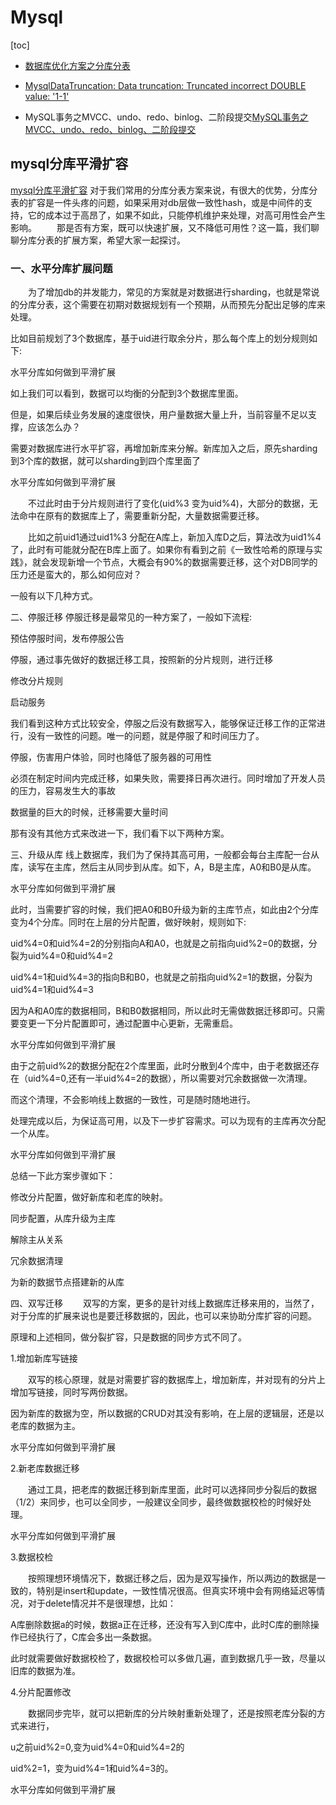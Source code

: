 # Mysql
[toc]
+ [数据库优化方案之分库分表](https://www.cnblogs.com/butterfly100/p/9034281.html)

+ [MysqlDataTruncation: Data truncation: Truncated incorrect DOUBLE value: '1-1'](https://github.com/nethibernate/blog/issues/11)
+ MySQL事务之MVCC、undo、redo、binlog、二阶段提交[MySQL事务之MVCC、undo、redo、binlog、二阶段提交](https://www.huaweicloud.com/articles/5b0297fa9dd06765a6d2887be0f311b4.html)
## mysql分库平滑扩容
 [mysql分库平滑扩容](https://www.cnblogs.com/barrywxx/p/11532122.html)
 对于我们常用的分库分表方案来说，有很大的优势，分库分表的扩容是一件头疼的问题，如果采用对db层做一致性hash，或是中间件的支持，它的成本过于高昂了，如果不如此，只能停机维护来处理，对高可用性会产生影响。
　　那是否有方案，既可以快速扩展，又不降低可用性？这一篇，我们聊聊分库分表的扩展方案，希望大家一起探讨。

### 一、水平分库扩展问题
　　为了增加db的并发能力，常见的方案就是对数据进行sharding，也就是常说的分库分表，这个需要在初期对数据规划有一个预期，从而预先分配出足够的库来处理。

比如目前规划了3个数据库，基于uid进行取余分片，那么每个库上的划分规则如下:

水平分库如何做到平滑扩展

如上我们可以看到，数据可以均衡的分配到3个数据库里面。

但是，如果后续业务发展的速度很快，用户量数据大量上升，当前容量不足以支撑，应该怎么办？

需要对数据库进行水平扩容，再增加新库来分解。新库加入之后，原先sharding到3个库的数据，就可以sharding到四个库里面了

水平分库如何做到平滑扩展

　　不过此时由于分片规则进行了变化(uid%3 变为uid%4)，大部分的数据，无法命中在原有的数据库上了，需要重新分配，大量数据需要迁移。

　　比如之前uid1通过uid1%3 分配在A库上，新加入库D之后，算法改为uid1%4 了，此时有可能就分配在B库上面了。如果你有看到之前《一致性哈希的原理与实践》，就会发现新增一个节点，大概会有90%的数据需要迁移，这个对DB同学的压力还是蛮大的，那么如何应对？

一般有以下几种方式。

二、停服迁移
停服迁移是最常见的一种方案了，一般如下流程:

预估停服时间，发布停服公告

停服，通过事先做好的数据迁移工具，按照新的分片规则，进行迁移

修改分片规则

启动服务

我们看到这种方式比较安全，停服之后没有数据写入，能够保证迁移工作的正常进行，没有一致性的问题。唯一的问题，就是停服了和时间压力了。

停服，伤害用户体验，同时也降低了服务器的可用性

必须在制定时间内完成迁移，如果失败，需要择日再次进行。同时增加了开发人员的压力，容易发生大的事故

数据量的巨大的时候，迁移需要大量时间

那有没有其他方式来改进一下，我们看下以下两种方案。

三、升级从库
线上数据库，我们为了保持其高可用，一般都会每台主库配一台从库，读写在主库，然后主从同步到从库。如下，A，B是主库，A0和B0是从库。

水平分库如何做到平滑扩展

此时，当需要扩容的时候，我们把A0和B0升级为新的主库节点，如此由2个分库变为4个分库。同时在上层的分片配置，做好映射，规则如下:

uid%4=0和uid%4=2的分别指向A和A0，也就是之前指向uid%2=0的数据，分裂为uid%4=0和uid%4=2

uid%4=1和uid%4=3的指向B和B0，也就是之前指向uid%2=1的数据，分裂为uid%4=1和uid%4=3

因为A和A0库的数据相同，B和B0数据相同，所以此时无需做数据迁移即可。只需要变更一下分片配置即可，通过配置中心更新，无需重启。

水平分库如何做到平滑扩展

由于之前uid%2的数据分配在2个库里面，此时分散到4个库中，由于老数据还存在（uid%4=0,还有一半uid%4=2的数据），所以需要对冗余数据做一次清理。

而这个清理，不会影响线上数据的一致性，可是随时随地进行。

处理完成以后，为保证高可用，以及下一步扩容需求。可以为现有的主库再次分配一个从库。

水平分库如何做到平滑扩展

总结一下此方案步骤如下：

修改分片配置，做好新库和老库的映射。

同步配置，从库升级为主库

解除主从关系

冗余数据清理

为新的数据节点搭建新的从库

四、双写迁移
　　双写的方案，更多的是针对线上数据库迁移来用的，当然了，对于分库的扩展来说也是要迁移数据的，因此，也可以来协助分库扩容的问题。

原理和上述相同，做分裂扩容，只是数据的同步方式不同了。

1.增加新库写链接

　　双写的核心原理，就是对需要扩容的数据库上，增加新库，并对现有的分片上增加写链接，同时写两份数据。

因为新库的数据为空，所以数据的CRUD对其没有影响，在上层的逻辑层，还是以老库的数据为主。

水平分库如何做到平滑扩展

2.新老库数据迁移

　　通过工具，把老库的数据迁移到新库里面，此时可以选择同步分裂后的数据（1/2）来同步，也可以全同步，一般建议全同步，最终做数据校检的时候好处理。

水平分库如何做到平滑扩展

3.数据校检

　　按照理想环境情况下，数据迁移之后，因为是双写操作，所以两边的数据是一致的，特别是insert和update，一致性情况很高。但真实环境中会有网络延迟等情况，对于delete情况并不是很理想，比如：

A库删除数据a的时候，数据a正在迁移，还没有写入到C库中，此时C库的删除操作已经执行了，C库会多出一条数据。

此时就需要做好数据校检了，数据校检可以多做几遍，直到数据几乎一致，尽量以旧库的数据为准。

4.分片配置修改

　　数据同步完毕，就可以把新库的分片映射重新处理了，还是按照老库分裂的方式来进行，

u之前uid%2=0,变为uid%4=0和uid%4=2的

uid%2=1，变为uid%4=1和uid%4=3的。

水平分库如何做到平滑扩展

